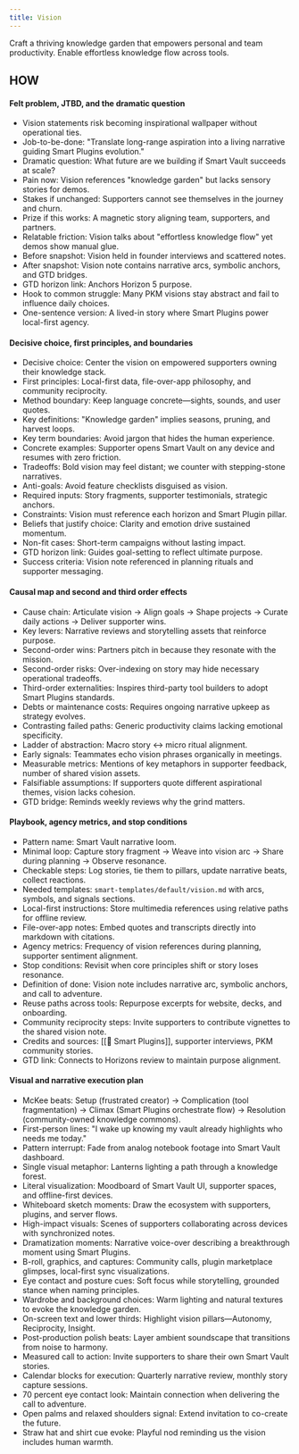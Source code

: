 ```yaml
---
title: Vision
---
```

Craft a thriving knowledge garden that empowers personal and team productivity.
Enable effortless knowledge flow across tools.


## HOW
#### Felt problem, JTBD, and the dramatic question
- Vision statements risk becoming inspirational wallpaper without operational ties.
- Job-to-be-done: "Translate long-range aspiration into a living narrative guiding Smart Plugins evolution."
- Dramatic question: What future are we building if Smart Vault succeeds at scale?
- Pain now: Vision references "knowledge garden" but lacks sensory stories for demos.
- Stakes if unchanged: Supporters cannot see themselves in the journey and churn.
- Prize if this works: A magnetic story aligning team, supporters, and partners.
- Relatable friction: Vision talks about "effortless knowledge flow" yet demos show manual glue.
- Before snapshot: Vision held in founder interviews and scattered notes.
- After snapshot: Vision note contains narrative arcs, symbolic anchors, and GTD bridges.
- GTD horizon link: Anchors Horizon 5 purpose.
- Hook to common struggle: Many PKM visions stay abstract and fail to influence daily choices.
- One-sentence version: A lived-in story where Smart Plugins power local-first agency.

#### Decisive choice, first principles, and boundaries
- Decisive choice: Center the vision on empowered supporters owning their knowledge stack.
- First principles: Local-first data, file-over-app philosophy, and community reciprocity.
- Method boundary: Keep language concrete—sights, sounds, and user quotes.
- Key definitions: "Knowledge garden" implies seasons, pruning, and harvest loops.
- Key term boundaries: Avoid jargon that hides the human experience.
- Concrete examples: Supporter opens Smart Vault on any device and resumes with zero friction.
- Tradeoffs: Bold vision may feel distant; we counter with stepping-stone narratives.
- Anti-goals: Avoid feature checklists disguised as vision.
- Required inputs: Story fragments, supporter testimonials, strategic anchors.
- Constraints: Vision must reference each horizon and Smart Plugin pillar.
- Beliefs that justify choice: Clarity and emotion drive sustained momentum.
- Non-fit cases: Short-term campaigns without lasting impact.
- GTD horizon link: Guides goal-setting to reflect ultimate purpose.
- Success criteria: Vision note referenced in planning rituals and supporter messaging.

#### Causal map and second and third order effects
- Cause chain: Articulate vision → Align goals → Shape projects → Curate daily actions → Deliver supporter wins.
- Key levers: Narrative reviews and storytelling assets that reinforce purpose.
- Second-order wins: Partners pitch in because they resonate with the mission.
- Second-order risks: Over-indexing on story may hide necessary operational tradeoffs.
- Third-order externalities: Inspires third-party tool builders to adopt Smart Plugins standards.
- Debts or maintenance costs: Requires ongoing narrative upkeep as strategy evolves.
- Contrasting failed paths: Generic productivity claims lacking emotional specificity.
- Ladder of abstraction: Macro story ↔ micro ritual alignment.
- Early signals: Teammates echo vision phrases organically in meetings.
- Measurable metrics: Mentions of key metaphors in supporter feedback, number of shared vision assets.
- Falsifiable assumptions: If supporters quote different aspirational themes, vision lacks cohesion.
- GTD bridge: Reminds weekly reviews why the grind matters.

#### Playbook, agency metrics, and stop conditions
- Pattern name: Smart Vault narrative loom.
- Minimal loop: Capture story fragment → Weave into vision arc → Share during planning → Observe resonance.
- Checkable steps: Log stories, tie them to pillars, update narrative beats, collect reactions.
- Needed templates: `smart-templates/default/vision.md` with arcs, symbols, and signals sections.
- Local-first instructions: Store multimedia references using relative paths for offline review.
- File-over-app notes: Embed quotes and transcripts directly into markdown with citations.
- Agency metrics: Frequency of vision references during planning, supporter sentiment alignment.
- Stop conditions: Revisit when core principles shift or story loses resonance.
- Definition of done: Vision note includes narrative arc, symbolic anchors, and call to adventure.
- Reuse paths across tools: Repurpose excerpts for website, decks, and onboarding.
- Community reciprocity steps: Invite supporters to contribute vignettes to the shared vision note.
- Credits and sources: [[🧩 Smart Plugins]], supporter interviews, PKM community stories.
- GTD link: Connects to Horizons review to maintain purpose alignment.

#### Visual and narrative execution plan
- McKee beats: Setup (frustrated creator) → Complication (tool fragmentation) → Climax (Smart Plugins orchestrate flow) → Resolution (community-owned knowledge commons).
- First-person lines: "I wake up knowing my vault already highlights who needs me today."
- Pattern interrupt: Fade from analog notebook footage into Smart Vault dashboard.
- Single visual metaphor: Lanterns lighting a path through a knowledge forest.
- Literal visualization: Moodboard of Smart Vault UI, supporter spaces, and offline-first devices.
- Whiteboard sketch moments: Draw the ecosystem with supporters, plugins, and server flows.
- High-impact visuals: Scenes of supporters collaborating across devices with synchronized notes.
- Dramatization moments: Narrative voice-over describing a breakthrough moment using Smart Plugins.
- B-roll, graphics, and captures: Community calls, plugin marketplace glimpses, local-first sync visualizations.
- Eye contact and posture cues: Soft focus while storytelling, grounded stance when naming principles.
- Wardrobe and background choices: Warm lighting and natural textures to evoke the knowledge garden.
- On-screen text and lower thirds: Highlight vision pillars—Autonomy, Reciprocity, Insight.
- Post-production polish beats: Layer ambient soundscape that transitions from noise to harmony.
- Measured call to action: Invite supporters to share their own Smart Vault stories.
- Calendar blocks for execution: Quarterly narrative review, monthly story capture sessions.
- 70 percent eye contact look: Maintain connection when delivering the call to adventure.
- Open palms and relaxed shoulders signal: Extend invitation to co-create the future.
- Straw hat and shirt cue evoke: Playful nod reminding us the vision includes human warmth.
